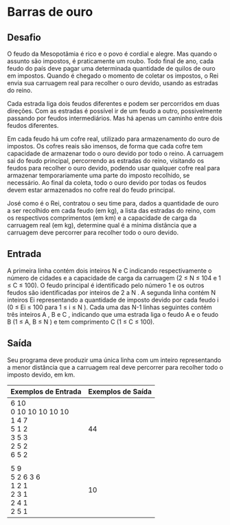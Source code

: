 # Barras de ouro

## Desafio

O feudo da Mesopotâmia é rico e o povo é cordial e alegre. Mas quando o assunto são impostos, é praticamente um roubo. Todo final de ano, cada feudo do país deve pagar uma determinada quantidade de quilos de ouro em impostos. Quando é chegado o momento de coletar os impostos, o Rei envia sua carruagem real para recolher o ouro devido, usando as estradas do reino.  

Cada estrada liga dois feudos diferentes e podem ser percorridos em duas direções. Com as estradas é possível ir de um feudo a outro, possivelmente passando por feudos intermediários. Mas há apenas um caminho entre dois feudos diferentes.  

Em cada feudo há um cofre real, utilizado para armazenamento do ouro de impostos. Os cofres reais são imensos, de forma que cada cofre tem capacidade de armazenar todo o ouro devido por todo o reino. A carruagem sai do feudo principal, percorrendo as estradas do reino, visitando os feudos para recolher o ouro devido, podendo usar qualquer cofre real para armazenar temporariamente uma parte do imposto recolhido, se necessário. Ao final da coleta, todo o ouro devido por todas os feudos devem estar armazenados no cofre real do feudo principal.  

José como é o Rei, contratou o seu time para, dados a quantidade de ouro a ser recolhido em cada feudo (em kg), a lista das estradas do reino, com os respectivos comprimentos (em km) e a capacidade de carga da carruagem real (em kg), determine qual é a mínima distância que a carruagem deve percorrer para recolher todo o ouro devido.  

## Entrada

A primeira linha contém dois inteiros N e C indicando respectivamente o número de cidades e a capacidade de carga da carruagem (2 ≤ N ≤ 104 e 1 ≤ C ≤ 100). O feudo principal é identificado pelo número 1 e os outros feudos são identificadas por inteiros de 2 a N . A segunda linha contém N inteiros Ei representando a quantidade de imposto devido por cada feudo i (0 ≤ Ei ≤ 100 para 1 ≤ i ≤ N ). Cada uma das N-1 linhas seguintes contém três inteiros A , B e C , indicando que uma estrada liga o feudo A e o feudo B (1 ≤ A, B ≤ N ) e tem comprimento C (1 ≤ C ≤ 100).  

## Saída

Seu programa deve produzir uma única linha com um inteiro representando a menor distância que a carruagem real deve percorrer para recolher todo o imposto devido, em km.  

|Exemplos de Entrada|Exemplos de Saída|
|-|-|
|6 10<br>0 10 10 10 10 10<br>1 4 7<br>5 1 2<br>3 5 3<br>2 5 2<br>6 5 2|44|
|||
|5 9<br>5 2 6 3 6<br>1 2 1<br>2 3 1<br>2 4 1<br>2 5 1|10|
